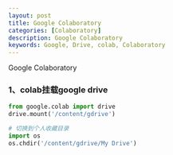 ```yaml
---
layout: post
title: Google Colaboratory
categories: [Colaboratory]
description: Google Colaboratory
keywords: Google, Drive, colab, Colaboratory
---
```


Google Colaboratory

### 1、colab挂载google drive
```python
from google.colab import drive
drive.mount('/content/gdrive')

# 切换到个人收藏目录
import os
os.chdir('/content/gdrive/My Drive')
```